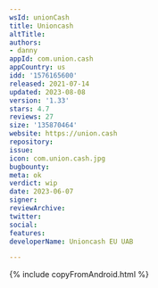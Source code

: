 ```yaml
---
wsId: unionCash
title: Unioncash
altTitle: 
authors:
- danny
appId: com.union.cash
appCountry: us
idd: '1576165600'
released: 2021-07-14
updated: 2023-08-08
version: '1.33'
stars: 4.7
reviews: 27
size: '135870464'
website: https://union.cash
repository: 
issue: 
icon: com.union.cash.jpg
bugbounty: 
meta: ok
verdict: wip
date: 2023-06-07
signer: 
reviewArchive: 
twitter: 
social: 
features: 
developerName: Unioncash EU UAB

---
```


{% include copyFromAndroid.html %}